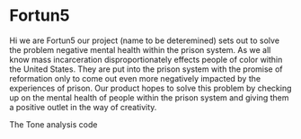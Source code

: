 # Fortun5

Hi we are Fortun5 our project (name to be deteremined) sets out to solve the problem negative mental health within the prison system. As we all know mass incarceration disproportionately effects people of color within the United States. They are put into the prison system with the promise of reformation only to come out even more negatively impacted by the experiences of prison. Our product hopes to solve this problem by checking up on the mental health of people within the prison system and giving them a positive outlet in the way of creativity.

The Tone analysis code 
